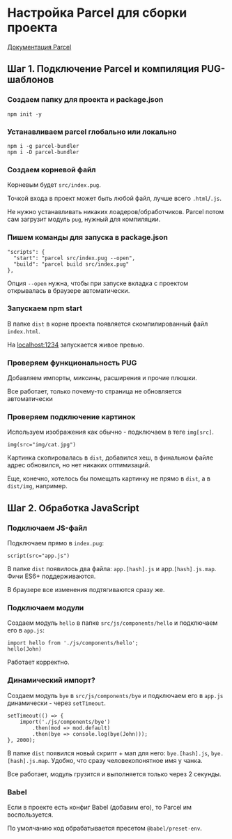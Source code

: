# Настройка Parcel для сборки проекта

[Документация Parcel](https://parceljs.org/getting_started.html)

## Шаг 1. Подключение Parcel и компиляция PUG-шаблонов

### Создаем папку для проекта и package.json

```
npm init -y
```

### Устанавливаем parcel глобально или локально

```
npm i -g parcel-bundler
npm i -D parcel-bundler
```

### Создаем корневой файл

Корневым будет `src/index.pug`.

Точкой входа в проект может быть любой файл, лучше всего `.html`/`.js`.

Не нужно устанавливать никаких лоадеров/обработчиков. Parcel потом сам загрузит модуль `pug`, нужный для компиляции.

### Пишем команды для запуска в package.json

```
"scripts": {
  "start": "parcel src/index.pug --open",
  "build": "parcel build src/index.pug"
},
```

Опция `--open` нужна, чтобы при запуске вкладка с проектом открывалась в браузере автоматически.

### Запускаем npm start

В папке `dist` в корне проекта появляется скомпилированный файл `index.html`.

На [localhost:1234](http://localhost:1234/) запускается живое превью.

### Проверяем функциональность PUG

Добавляем импорты, миксины, расширения и прочие плюшки.

Все работает, только почему-то страница не обновляется автоматически

### Проверяем подключение картинок

Используем изображения как обычно - подключаем в теге `img[src]`.

```
img(src="img/cat.jpg")
```

Картинка скопировалась в `dist`, добавился хеш, в финальном файле адрес обновился, но нет никаких оптимизаций.

Еще, конечно, хотелось бы помещать картинку не прямо в `dist`, а в `dist/img`, например.

## Шаг 2. Обработка JavaScript

### Подключаем JS-файл

Подключаем прямо в `index.pug`:

```
script(src="app.js")
```

В папке `dist` появилось два файла: `app.[hash].js` и app.`[hash].js.map`. Фичи ES6+ поддерживаются.

В браузере все изменения подтягиваются сразу же.

### Подключаем модули

Создаем модуль `hello` в папке `src/js/components/hello` и подключаем его в `app.js`:

```
import hello from './js/components/hello';
hello(John)
```

Работает корректно.

### Динамический импорт?

Создаем модуль `bye` в `src/js/components/bye` и подключаем его в `app.js` динамически - через `setTimeout`.

```
setTimeout(() => {
    import('./js/components/bye')
        .then(mod => mod.default)
        .then(bye => console.log(bye(John)));
}, 2000);
```

В папке `dist` появился новый скрипт + мап для него: `bye.[hash].js`, `bye.[hash].js.map`. Удобно, что сразу человекопонятное имя у чанка.

Все работает, модуль грузится и выполняется только через 2 секунды.

### Babel

Если в проекте есть конфиг Babel (добавим его), то Parcel им воспользуется.

По умолчанию код обрабатывается пресетом `@babel/preset-env`.

